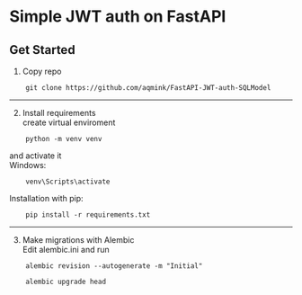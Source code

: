 # Simple JWT auth on FastAPI

## Get Started
1) Copy repo <br/>
```
    git clone https://github.com/aqmink/FastAPI-JWT-auth-SQLModel
```
---
2) Install requirements <br/>
create virtual enviroment
```
    python -m venv venv
```
and activate it <br/>
Windows: <br/>
```
    venv\Scripts\activate
```
Installation with pip: 
```
    pip install -r requirements.txt
```
---
3) Make migrations with Alembic <br/>
Edit alembic.ini and run
```
    alembic revision --autogenerate -m "Initial"
```
```
    alembic upgrade head
```
